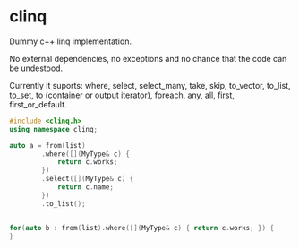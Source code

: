 # clinq

Dummy c++ linq implementation. 

No external dependencies, no exceptions and no chance that the code can be undestood.

Currently it suports: where, select, select_many, take, skip, to_vector, to_list, to_set, to (container or output iterator), foreach, any, all, first, first_or_default.

```cpp
#include <clinq.h>
using namespace clinq;

auto a = from(list)
		.where([](MyType& c) {
			return c.works;
		})
		.select([](MyType& c) {
			return c.name;
		})
		.to_list();


for(auto b : from(list).where([](MyType& c) { return c.works; }) {
}

```
